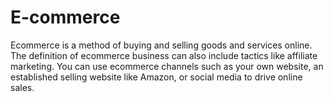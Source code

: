 # E-commerce
Ecommerce is a method of buying and selling goods and services online. The definition of ecommerce business can also include tactics like affiliate marketing. You can use ecommerce channels such as your own website, an established selling website like Amazon, or social media to drive online sales.
